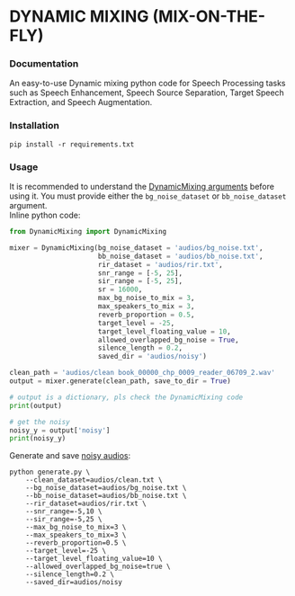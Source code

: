 # DYNAMIC MIXING (MIX-ON-THE-FLY)

### Documentation
An easy-to-use Dynamic mixing python code for Speech Processing tasks such as Speech Enhancement, Speech Source Separation, Target Speech Extraction, and Speech Augmentation.
</br>

### Installation
```
pip install -r requirements.txt
```

### Usage
It is recommended to understand the [DynamicMixing arguments](DynamicMixing.py) before using it. You must provide either the ```bg_noise_dataset``` or ```bb_noise_dataset``` argument.
<br>
Inline python code:
```python
from DynamicMixing import DynamicMixing

mixer = DynamicMixing(bg_noise_dataset = 'audios/bg_noise.txt',
                      bb_noise_dataset = 'audios/bb_noise.txt',
                      rir_dataset = 'audios/rir.txt',
                      snr_range = [-5, 25],
                      sir_range = [-5, 25],
                      sr = 16000,
                      max_bg_noise_to_mix = 3,
                      max_speakers_to_mix = 3,
                      reverb_proportion = 0.5,
                      target_level = -25,
                      target_level_floating_value = 10,
                      allowed_overlapped_bg_noise = True,
                      silence_length = 0.2,
                      saved_dir = 'audios/noisy')

clean_path = 'audios/clean book_00000_chp_0009_reader_06709_2.wav'
output = mixer.generate(clean_path, save_to_dir = True)

# output is a dictionary, pls check the DynamicMixing code
print(output)

# get the noisy
noisy_y = output['noisy']
print(noisy_y)
```

Generate and save [noisy audios](audios/noisy):
```CMD
python generate.py \
    --clean_dataset=audios/clean.txt \
    --bg_noise_dataset=audios/bg_noise.txt \
    --bb_noise_dataset=audios/bb_noise.txt \
    --rir_dataset=audios/rir.txt \
    --snr_range=-5,10 \
    --sir_range=-5,25 \
    --max_bg_noise_to_mix=3 \
    --max_speakers_to_mix=3 \
    --reverb_proportion=0.5 \
    --target_level=-25 \
    --target_level_floating_value=10 \
    --allowed_overlapped_bg_noise=true \
    --silence_length=0.2 \
    --saved_dir=audios/noisy 
```

